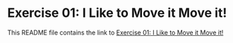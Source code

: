# Exercise 01: I Like to Move it Move it!

This README file contains the link to [Exercise 01: I Like to Move it Move it! ](https://danielcacatian.github.io/CART-253/exercises/exercise1/)

